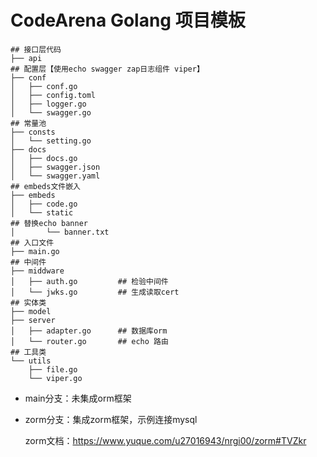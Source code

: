 # CodeArena Golang 项目模板

```text
## 接口层代码
├── api		
## 配置层【使用echo swagger zap日志组件 viper】
├── conf						
│   ├── conf.go
│   ├── config.toml
│   ├── logger.go
│   └── swagger.go
## 常量池
├── consts						
│   └── setting.go
├── docs
│   ├── docs.go
│   ├── swagger.json
│   └── swagger.yaml
## embeds文件嵌入
├── embeds           	
│   ├── code.go
│   └── static		
## 替换echo banner
│       └── banner.txt
## 入口文件
├── main.go		
## 中间件
├── middware					
│   ├── auth.go			## 检验中间件
│   └── jwks.go			## 生成读取cert
## 实体类
├── model						
├── server
│   ├── adapter.go		## 数据库orm
│   └── router.go		## echo 路由
## 工具类
└── utils						
    ├── file.go
    └── viper.go

```

- main分支：未集成orm框架

- zorm分支：集成zorm框架，示例连接mysql

  zorm文档：https://www.yuque.com/u27016943/nrgi00/zorm#TVZkr